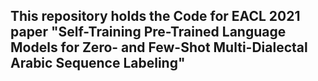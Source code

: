 ## This repository holds the Code for EACL 2021 paper "Self-Training Pre-Trained Language Models for Zero- and Few-Shot Multi-Dialectal Arabic Sequence Labeling"
